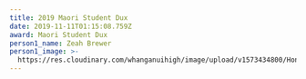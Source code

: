 ```yaml
---
title: 2019 Maori Student Dux
date: 2019-11-11T01:15:08.759Z
award: Maori Student Dux
person1_name: Zeah Brewer
person1_image: >-
  https://res.cloudinary.com/whanganuihigh/image/upload/v1573434800/Honours%20Board/2019_Maori_Dux_-_Zeah_Brewer.jpg
---
```


